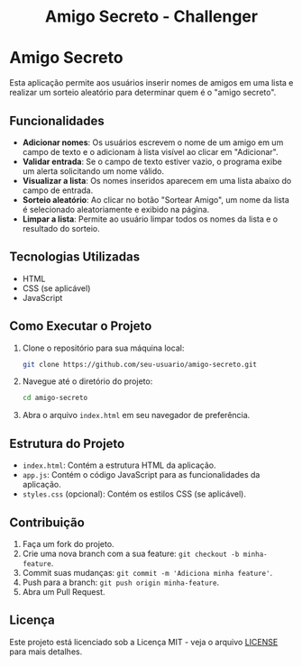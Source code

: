 # <p align="center">Amigo Secreto - Challenger</p>

# Amigo Secreto

Esta aplicação permite aos usuários inserir nomes de amigos em uma lista e realizar um sorteio aleatório para determinar quem é o "amigo secreto".

## Funcionalidades

- **Adicionar nomes**: Os usuários escrevem o nome de um amigo em um campo de texto e o adicionam à lista visível ao clicar em "Adicionar".
- **Validar entrada**: Se o campo de texto estiver vazio, o programa exibe um alerta solicitando um nome válido.
- **Visualizar a lista**: Os nomes inseridos aparecem em uma lista abaixo do campo de entrada.
- **Sorteio aleatório**: Ao clicar no botão "Sortear Amigo", um nome da lista é selecionado aleatoriamente e exibido na página.
- **Limpar a lista**: Permite ao usuário limpar todos os nomes da lista e o resultado do sorteio.

## Tecnologias Utilizadas

- HTML
- CSS (se aplicável)
- JavaScript

## Como Executar o Projeto

1. Clone o repositório para sua máquina local:
    ```sh
    git clone https://github.com/seu-usuario/amigo-secreto.git
    ```

2. Navegue até o diretório do projeto:
    ```sh
    cd amigo-secreto
    ```

3. Abra o arquivo `index.html` em seu navegador de preferência.

## Estrutura do Projeto

- `index.html`: Contém a estrutura HTML da aplicação.
- `app.js`: Contém o código JavaScript para as funcionalidades da aplicação.
- `styles.css` (opcional): Contém os estilos CSS (se aplicável).

## Contribuição

1. Faça um fork do projeto.
2. Crie uma nova branch com a sua feature: `git checkout -b minha-feature`.
3. Commit suas mudanças: `git commit -m 'Adiciona minha feature'`.
4. Push para a branch: `git push origin minha-feature`.
5. Abra um Pull Request.

## Licença

Este projeto está licenciado sob a Licença MIT - veja o arquivo [LICENSE](LICENSE) para mais detalhes.